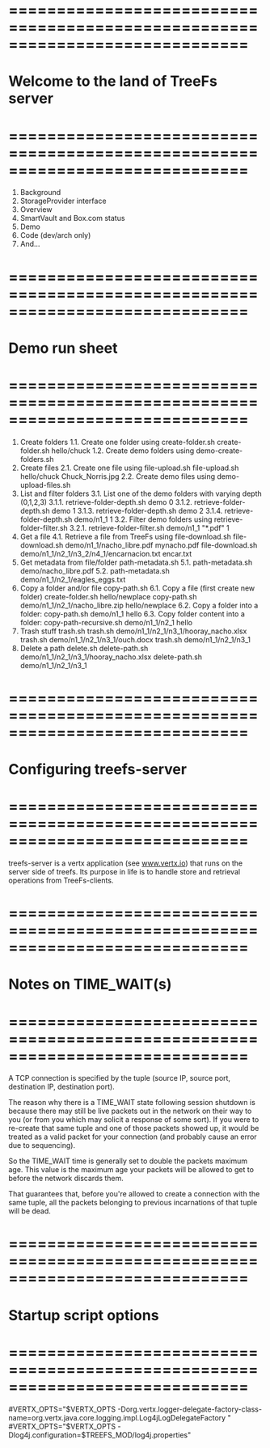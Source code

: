 # =============================================================================
# Welcome to the land of TreeFs server
# =============================================================================

1. Background
2. StorageProvider interface
3. Overview
4. SmartVault and Box.com status
5. Demo
6. Code (dev/arch only)
7. And...

# =============================================================================
# Demo run sheet
# =============================================================================

1. Create folders
    1.1. Create one folder using create-folder.sh
        create-folder.sh hello/chuck
    1.2. Create demo folders using demo-create-folders.sh
2. Create files
    2.1. Create one file using file-upload.sh
        file-upload.sh hello/chuck Chuck_Norris.jpg
    2.2. Create demo files using demo-upload-files.sh
3. List and filter folders
    3.1. List one of the demo folders with varying depth (0,1,2,3)
        3.1.1. retrieve-folder-depth.sh demo 0
        3.1.2. retrieve-folder-depth.sh demo 1
        3.1.3. retrieve-folder-depth.sh demo 2
        3.1.4. retrieve-folder-depth.sh demo/n1_1 1
    3.2. Filter demo folders using retrieve-folder-filter.sh
        3.2.1. retrieve-folder-filter.sh demo/n1_1 "*.pdf" 1
4. Get a file
    4.1. Retrieve a file from TreeFs using file-download.sh
        file-download.sh demo/n1_1/nacho_libre.pdf mynacho.pdf
        file-download.sh demo/n1_1/n2_1/n3_2/n4_1/encarnacion.txt encar.txt
5. Get metadata from file/folder path-metadata.sh
    5.1. path-metadata.sh demo/nacho_libre.pdf
    5.2. path-metadata.sh demo/n1_1/n2_1/eagles_eggs.txt
6. Copy a folder and/or file copy-path.sh
    6.1. Copy a file (first create new folder)
        create-folder.sh hello/newplace
        copy-path.sh demo/n1_1/n2_1/nacho_libre.zip hello/newplace
    6.2. Copy a folder into a folder: copy-path.sh demo/n1_1 hello
    6.3. Copy folder content into a folder: copy-path-recursive.sh demo/n1_1/n2_1 hello
7. Trash stuff trash.sh
    trash.sh demo/n1_1/n2_1/n3_1/hooray_nacho.xlsx
    trash.sh demo/n1_1/n2_1/n3_1/ouch.docx
    trash.sh demo/n1_1/n2_1/n3_1
8. Delete a path delete.sh
    delete-path.sh demo/n1_1/n2_1/n3_1/hooray_nacho.xlsx
    delete-path.sh demo/n1_1/n2_1/n3_1

# =============================================================================
# Configuring treefs-server
# =============================================================================
treefs-server is a vertx application (see www.vertx.io) that runs on the server side of treefs.  Its
purpose in life is to handle store and retrieval operations from TreeFs-clients.

# =============================================================================
# Notes on TIME_WAIT(s)
# =============================================================================
A TCP connection is specified by the tuple (source IP, source port, destination IP, destination port).

The reason why there is a TIME_WAIT state following session shutdown is because there may still
be live packets out in the network on their way to you (or from you which may solicit a response of some sort).
If you were to re-create that same tuple and one of those packets showed up, it would be treated as a valid packet
for your connection (and probably cause an error due to sequencing).

So the TIME_WAIT time is generally set to double the packets maximum age.
This value is the maximum age your packets will be allowed to get to before the network discards them.

That guarantees that, before you're allowed to create a connection with the same tuple,
all the packets belonging to previous incarnations of that tuple will be dead.

# =============================================================================
# Startup script options
# =============================================================================
#VERTX_OPTS="$VERTX_OPTS -Dorg.vertx.logger-delegate-factory-class-name=org.vertx.java.core.logging.impl.Log4jLogDelegateFactory "
#VERTX_OPTS="$VERTX_OPTS -Dlog4j.configuration=$TREEFS_MOD/log4j.properties"
